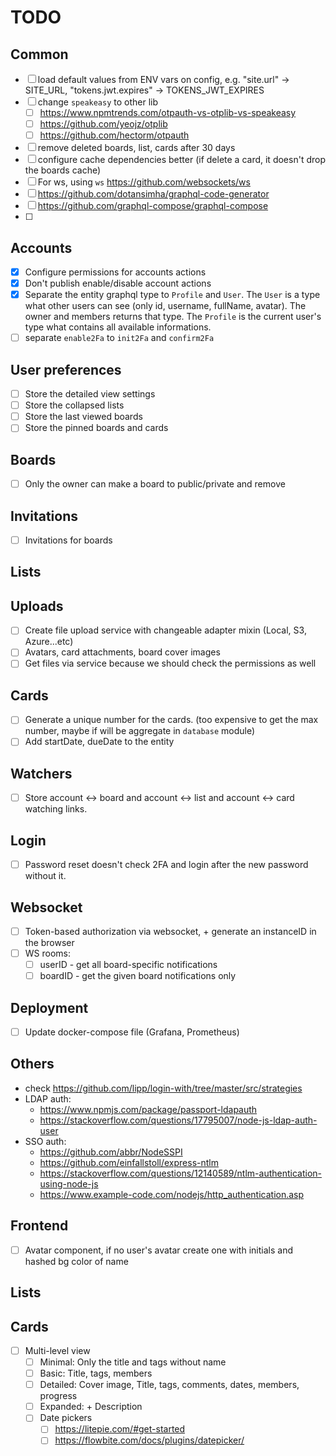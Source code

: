 # TODO

## Common 
- [ ] load default values from ENV vars on config, e.g. "site.url" -> SITE_URL, "tokens.jwt.expires" -> TOKENS_JWT_EXPIRES
- [ ] change `speakeasy` to other lib
  - [ ] https://www.npmtrends.com/otpauth-vs-otplib-vs-speakeasy
  - [ ] https://github.com/yeojz/otplib
  - [ ] https://github.com/hectorm/otpauth
- [ ] remove deleted boards, list, cards after 30 days
- [ ] configure cache dependencies better (if delete a card, it doesn't drop the boards cache)
- [ ] For ws, using `ws` https://github.com/websockets/ws
- [ ] https://github.com/dotansimha/graphql-code-generator
- [ ] https://github.com/graphql-compose/graphql-compose
- [ ] 

## Accounts
- [x] Configure permissions for accounts actions
- [x] Don't publish enable/disable account actions
- [x] Separate the entity graphql type to `Profile` and `User`. The `User` is a type what other users can see (only id, username, fullName, avatar). The owner and members returns that type. The `Profile` is the current user's type what contains all available informations.
- [ ] separate `enable2Fa` to `init2Fa` and `confirm2Fa`

## User preferences
- [ ] Store the detailed view settings
- [ ] Store the collapsed lists
- [ ] Store the last viewed boards
- [ ] Store the pinned boards and cards

## Boards
- [ ] Only the owner can make a board to public/private and remove

## Invitations
- [ ] Invitations for boards

## Lists

## Uploads
- [ ] Create file upload service with changeable adapter mixin (Local, S3, Azure...etc)
- [ ] Avatars, card attachments, board cover images
- [ ] Get files via service because we should check the permissions as well

## Cards
- [ ] Generate a unique number for the cards. (too expensive to get the max number, maybe if will be aggregate in `database` module)
- [ ] Add startDate, dueDate to the entity

## Watchers
- [ ] Store account <-> board and account <-> list and account <-> card watching links.

## Login
- [ ] Password reset doesn't check 2FA and login after the new password without it.

## Websocket
- [ ] Token-based authorization via websocket, + generate an instanceID in the browser
- [ ] WS rooms:
  - [ ] userID - get all board-specific notifications
  - [ ] boardID - get the given board notifications only

## Deployment
- [ ] Update docker-compose file (Grafana, Prometheus)

## Others
- check https://github.com/lipp/login-with/tree/master/src/strategies
- LDAP auth: 
    - https://www.npmjs.com/package/passport-ldapauth
    - https://stackoverflow.com/questions/17795007/node-js-ldap-auth-user
- SSO auth:
    - https://github.com/abbr/NodeSSPI
    - https://github.com/einfallstoll/express-ntlm
    - https://stackoverflow.com/questions/12140589/ntlm-authentication-using-node-js
    - https://www.example-code.com/nodejs/http_authentication.asp


## Frontend
- [ ] Avatar component, if no user's avatar create one with initials and hashed bg color of name

## Lists

## Cards
- [ ] Multi-level view
  - [ ] Minimal: Only the title and tags without name
  - [ ] Basic: Title, tags, members
  - [ ] Detailed: Cover image, Title, tags, comments, dates, members, progress
  - [ ] Expanded: + Description
  - [ ] Date pickers
    - [ ] https://litepie.com/#get-started
    - [ ] https://flowbite.com/docs/plugins/datepicker/
